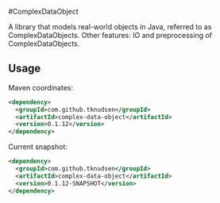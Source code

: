#ComplexDataObject

A library that models real-world objects in Java, referred to as ComplexDataObjects. 
Other features: IO and preprocessing of ComplexDataObjects.


## Usage

Maven coordinates:

```xml
<dependency>
  <groupId>com.github.tknudsen</groupId>
  <artifactId>complex-data-object</artifactId>
  <version>0.1.12</version>
</dependency>
```

Current snapshot:

```xml
<dependency>
  <groupId>com.github.tknudsen</groupId>
  <artifactId>complex-data-object</artifactId>
  <version>0.1.12-SNAPSHOT</version>
</dependency>
```

